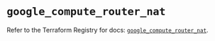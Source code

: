 # `google_compute_router_nat`

Refer to the Terraform Registry for docs: [`google_compute_router_nat`](https://registry.terraform.io/providers/hashicorp/google/5.39.0/docs/resources/compute_router_nat).
